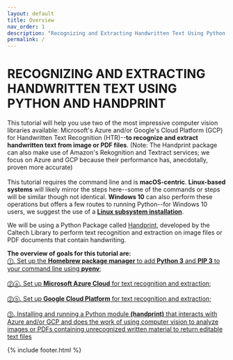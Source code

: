 ```yaml
---
layout: default
title: Overview
nav_order: 1
description: "Recognizing and Extracting Handwritten Text Using Python and Handprint"
permalink: /
---
```

# RECOGNIZING AND EXTRACTING HANDWRITTEN TEXT USING PYTHON AND HANDPRINT
This tutorial will help you use two of the most impressive computer vision libraries available: Microsoft's Azure and/or Google's Cloud Platform (GCP) for Handwritten Text Recognition (HTR)--**to recognize and extract handwritten text from image or PDF files**. (Note: The Handprint package can also make use of Amazon's Rekognition and Textract services; we focus on Azure and GCP because their performance has, anecdotally, proven more accurate)<br/><br/>
This tutorial requires the command line and is **macOS-centric**. 
**Linux-based systems** will likely mirror the steps here--some of the commands or steps will be similar though not identical. 
**Windows 10** can also perform these operations but offers a few routes to running Python--for Windows 10 users, we suggest the use of a **<a href="https://realpython.com/installing-python/#how-to-install-python-on-windows" target="_blank">Linux subsystem installation</a>**.<br/>

We will be using a Python Package called <a href="https://github.com/caltechlibrary/handprint" target="_blank">Handprint</a>, developed by the Caltech Library to perform text recognition and extraction on image files or PDF documents that contain handwriting.<br/>

**The overview of goals for this tutorial are:**<br/>
[⓵. Set up the **Homebrew package manager** to add **Python 3** and **PIP 3** to your command line using **pyenv**](step_1_cli.md);<br/><br/>
[⓶ⓐ. Set up **Microsoft Azure Cloud** for text recognition and extraction](step_2a_azure.md);<br/><br/>
[⓶ⓑ. Set up **Google Cloud Platform** for text recognition and extraction](step_2b_gcp.md);<br/><br/>
[⓷. Installing and running a Python module **(handprint)** that interacts with Azure and/or GCP and does the work of using computer vision to analyze images or PDFs containing unrecognized written material to return editable text files](step_3_handprint.md)<br/>
 
{% include footer.html %}
